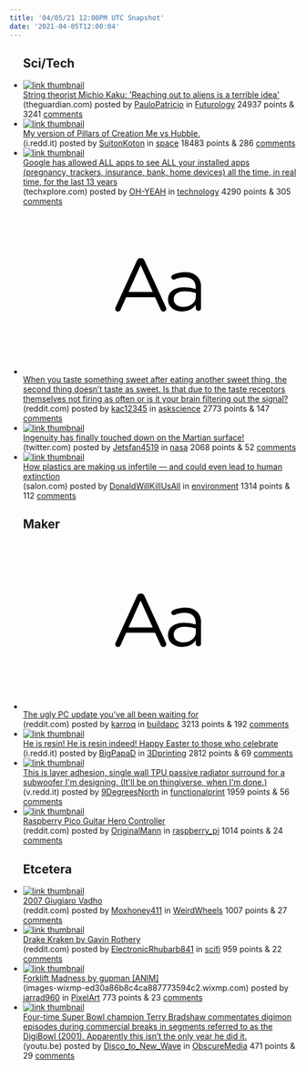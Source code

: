 ```yaml
---
title: '04/05/21 12:00PM UTC Snapshot'
date: '2021-04-05T12:00:04'
---
```

<ul>
<h2>Sci/Tech</h2>

<li><a href='https://www.theguardian.com/science/2021/apr/03/string-theory-michio-kaku-aliens-god-equation-large-hadron-collider'><img src='https://b.thumbs.redditmedia.com/fK2VyxNWRPHDJzYlCI7UqnMj8HTh1pkoTZ-qL8bK_Ks.jpg' alt='link thumbnail'></a><div><div class='linkTitle'><a href='https://www.theguardian.com/science/2021/apr/03/string-theory-michio-kaku-aliens-god-equation-large-hadron-collider'>String theorist Michio Kaku: 'Reaching out to aliens is a terrible idea'</a></div>(theguardian.com) posted by <a href='https://www.reddit.com/user/PauloPatricio'>PauloPatricio</a> in <a href='https://www.reddit.com/r/Futurology'>Futurology</a> 24937 points & 3241 <a href='https://www.reddit.com/r/Futurology/comments/mk7aiq/string_theorist_michio_kaku_reaching_out_to/'>comments</a></div></li>

<li><a href='https://i.redd.it/9pwrxvet58r61.png'><img src='https://b.thumbs.redditmedia.com/mkmw1G0prvFBjTyoKEDsI4Ie4w9DsqIfhxpW_WeWS-g.jpg' alt='link thumbnail'></a><div><div class='linkTitle'><a href='https://i.redd.it/9pwrxvet58r61.png'>My version of Pillars of Creation Me vs Hubble.</a></div>(i.redd.it) posted by <a href='https://www.reddit.com/user/SuitonKoton'>SuitonKoton</a> in <a href='https://www.reddit.com/r/space'>space</a> 18483 points & 286 <a href='https://www.reddit.com/r/space/comments/mk5c3t/my_version_of_pillars_of_creation_me_vs_hubble/'>comments</a></div></li>

<li><a href='https://techxplore.com/news/2021-04-google-restrict-apps-view-applications.html'><img src='https://a.thumbs.redditmedia.com/ZKrNwC_BM0zVSDTfOFHvidcjspokHaFfPYerOCTBZ20.jpg' alt='link thumbnail'></a><div><div class='linkTitle'><a href='https://techxplore.com/news/2021-04-google-restrict-apps-view-applications.html'>Google has allowed ALL apps to see ALL your installed apps (pregnancy, trackers, insurance, bank, home devices) all the time, in real time, for the last 13 years</a></div>(techxplore.com) posted by <a href='https://www.reddit.com/user/OH-YEAH'>OH-YEAH</a> in <a href='https://www.reddit.com/r/technology'>technology</a> 4290 points & 305 <a href='https://www.reddit.com/r/technology/comments/mjybdc/google_has_allowed_all_apps_to_see_all_your/'>comments</a></div></li>

<li><a href='https://www.reddit.com/r/askscience/comments/mjxl1f/when_you_taste_something_sweet_after_eating/'><svg version='1.1' viewBox='-34 -12 104 64' preserveAspectRatio='xMidYMid slice' xmlns='http://www.w3.org/2000/svg' xmlns:xlink='http://www.w3.org/1999/xlink'>
    <title>text link thumbnail</title>
    <path d='M12.19,8.84a1.45,1.45,0,0,0-1.4-1h-.12a1.46,1.46,0,0,0-1.42,1L1.14,26.56a1.29,1.29,0,0,0-.14.59,1,1,0,0,0,1,1,1.12,1.12,0,0,0,1.08-.77l2.08-4.65h11l2.08,4.59a1.24,1.24,0,0,0,1.12.83,1.08,1.08,0,0,0,1.08-1.08,1.64,1.64,0,0,0-.14-.57ZM6.08,20.71l4.59-10.22,4.6,10.22Z'>
    </path>
    <path d='M32.24,14.78A6.35,6.35,0,0,0,27.6,13.2a11.36,11.36,0,0,0-4.7,1,1,1,0,0,0-.58.89,1,1,0,0,0,.94.92,1.23,1.23,0,0,0,.39-.08,8.87,8.87,0,0,1,3.72-.81c2.7,0,4.28,1.33,4.28,3.92v.5a15.29,15.29,0,0,0-4.42-.61c-3.64,0-6.14,1.61-6.14,4.64v.05c0,2.95,2.7,4.48,5.37,4.48a6.29,6.29,0,0,0,5.19-2.48V26.9a1,1,0,0,0,1,1,1,1,0,0,0,1-1.06V19A5.71,5.71,0,0,0,32.24,14.78Zm-.56,7.7c0,2.28-2.17,3.89-4.81,3.89-1.94,0-3.61-1.06-3.61-2.86v-.06c0-1.8,1.5-3,4.2-3a15.2,15.2,0,0,1,4.22.61Z'>
    </path>
    </svg></a><div><div class='linkTitle'><a href='https://www.reddit.com/r/askscience/comments/mjxl1f/when_you_taste_something_sweet_after_eating/'>When you taste something sweet after eating another sweet thing, the second thing doesn’t taste as sweet. Is that due to the taste receptors themselves not firing as often or is it your brain filtering out the signal?</a></div>(reddit.com) posted by <a href='https://www.reddit.com/user/kac12345'>kac12345</a> in <a href='https://www.reddit.com/r/askscience'>askscience</a> 2773 points & 147 <a href='https://www.reddit.com/r/askscience/comments/mjxl1f/when_you_taste_something_sweet_after_eating/'>comments</a></div></li>

<li><a href='https://twitter.com/nasajpl/status/1378513754241961985?s=21'><img src='https://b.thumbs.redditmedia.com/DrfLisfUaxjWyknLRb3dw5Y3TA_3OIqZ6_ygbcALjHs.jpg' alt='link thumbnail'></a><div><div class='linkTitle'><a href='https://twitter.com/nasajpl/status/1378513754241961985?s=21'>Ingenuity has finally touched down on the Martian surface!</a></div>(twitter.com) posted by <a href='https://www.reddit.com/user/Jetsfan4519'>Jetsfan4519</a> in <a href='https://www.reddit.com/r/nasa'>nasa</a> 2068 points & 52 <a href='https://www.reddit.com/r/nasa/comments/mjxtfi/ingenuity_has_finally_touched_down_on_the_martian/'>comments</a></div></li>

<li><a href='https://www.salon.com/2021/04/04/plastic-pollution-infertility-extinction/'><img src='https://b.thumbs.redditmedia.com/mQZRlp6HRnkGLnXT9MhU9vkK615IW7pn1YSKONzGfbg.jpg' alt='link thumbnail'></a><div><div class='linkTitle'><a href='https://www.salon.com/2021/04/04/plastic-pollution-infertility-extinction/'>How plastics are making us infertile — and could even lead to human extinction</a></div>(salon.com) posted by <a href='https://www.reddit.com/user/DonaldWillKillUsAll'>DonaldWillKillUsAll</a> in <a href='https://www.reddit.com/r/environment'>environment</a> 1314 points & 112 <a href='https://www.reddit.com/r/environment/comments/mjzy8l/how_plastics_are_making_us_infertile_and_could/'>comments</a></div></li>

<h2>Maker</h2>

<li><a href='https://www.reddit.com/r/buildapc/comments/mk8g18/the_ugly_pc_update_youve_all_been_waiting_for/'><svg version='1.1' viewBox='-34 -12 104 64' preserveAspectRatio='xMidYMid slice' xmlns='http://www.w3.org/2000/svg' xmlns:xlink='http://www.w3.org/1999/xlink'>
    <title>text link thumbnail</title>
    <path d='M12.19,8.84a1.45,1.45,0,0,0-1.4-1h-.12a1.46,1.46,0,0,0-1.42,1L1.14,26.56a1.29,1.29,0,0,0-.14.59,1,1,0,0,0,1,1,1.12,1.12,0,0,0,1.08-.77l2.08-4.65h11l2.08,4.59a1.24,1.24,0,0,0,1.12.83,1.08,1.08,0,0,0,1.08-1.08,1.64,1.64,0,0,0-.14-.57ZM6.08,20.71l4.59-10.22,4.6,10.22Z'>
    </path>
    <path d='M32.24,14.78A6.35,6.35,0,0,0,27.6,13.2a11.36,11.36,0,0,0-4.7,1,1,1,0,0,0-.58.89,1,1,0,0,0,.94.92,1.23,1.23,0,0,0,.39-.08,8.87,8.87,0,0,1,3.72-.81c2.7,0,4.28,1.33,4.28,3.92v.5a15.29,15.29,0,0,0-4.42-.61c-3.64,0-6.14,1.61-6.14,4.64v.05c0,2.95,2.7,4.48,5.37,4.48a6.29,6.29,0,0,0,5.19-2.48V26.9a1,1,0,0,0,1,1,1,1,0,0,0,1-1.06V19A5.71,5.71,0,0,0,32.24,14.78Zm-.56,7.7c0,2.28-2.17,3.89-4.81,3.89-1.94,0-3.61-1.06-3.61-2.86v-.06c0-1.8,1.5-3,4.2-3a15.2,15.2,0,0,1,4.22.61Z'>
    </path>
    </svg></a><div><div class='linkTitle'><a href='https://www.reddit.com/r/buildapc/comments/mk8g18/the_ugly_pc_update_youve_all_been_waiting_for/'>The ugly PC update you've all been waiting for</a></div>(reddit.com) posted by <a href='https://www.reddit.com/user/karroq'>karroq</a> in <a href='https://www.reddit.com/r/buildapc'>buildapc</a> 3213 points & 192 <a href='https://www.reddit.com/r/buildapc/comments/mk8g18/the_ugly_pc_update_youve_all_been_waiting_for/'>comments</a></div></li>

<li><a href='https://i.redd.it/48tx8n6av8r61.jpg'><img src='https://a.thumbs.redditmedia.com/UmhFxpabKRm53xI1uTk1mf9xEK1PbDecRNb0dxpj_U0.jpg' alt='link thumbnail'></a><div><div class='linkTitle'><a href='https://i.redd.it/48tx8n6av8r61.jpg'>He is resin! He is resin indeed! Happy Easter to those who celebrate</a></div>(i.redd.it) posted by <a href='https://www.reddit.com/user/BigPapaD'>BigPapaD</a> in <a href='https://www.reddit.com/r/3Dprinting'>3Dprinting</a> 2812 points & 69 <a href='https://www.reddit.com/r/3Dprinting/comments/mk7zgv/he_is_resin_he_is_resin_indeed_happy_easter_to/'>comments</a></div></li>

<li><a href='https://v.redd.it/5z7dydvq28r61'><img src='https://b.thumbs.redditmedia.com/20t06DgSRKxTFhyONYVj3blNQr-SphLBWqU0wYZ9RbI.jpg' alt='link thumbnail'></a><div><div class='linkTitle'><a href='https://v.redd.it/5z7dydvq28r61'>This is layer adhesion, single wall TPU passive radiator surround for a subwoofer I'm designing. (It'll be on thingiverse, when I'm done.)</a></div>(v.redd.it) posted by <a href='https://www.reddit.com/user/9DegreesNorth'>9DegreesNorth</a> in <a href='https://www.reddit.com/r/functionalprint'>functionalprint</a> 1959 points & 56 <a href='https://www.reddit.com/r/functionalprint/comments/mk52if/this_is_layer_adhesion_single_wall_tpu_passive/'>comments</a></div></li>

<li><a href='https://www.reddit.com/gallery/mk5nyw'><img src='https://b.thumbs.redditmedia.com/ZDusTtHFPZeU2vIIXy7SwE7hEAEuq4gU3O7Yjp0qRfA.jpg' alt='link thumbnail'></a><div><div class='linkTitle'><a href='https://www.reddit.com/gallery/mk5nyw'>Raspberry Pico Guitar Hero Controller</a></div>(reddit.com) posted by <a href='https://www.reddit.com/user/OriginalMann'>OriginalMann</a> in <a href='https://www.reddit.com/r/raspberry_pi'>raspberry_pi</a> 1014 points & 24 <a href='https://www.reddit.com/r/raspberry_pi/comments/mk5nyw/raspberry_pico_guitar_hero_controller/'>comments</a></div></li>

<h2>Etcetera</h2>

<li><a href='https://www.reddit.com/gallery/mk5nyk'><img src='https://b.thumbs.redditmedia.com/9AH_Qtn7nv07XEBmHBJ4WqRmE--Z90fq-7ogjuqRp0A.jpg' alt='link thumbnail'></a><div><div class='linkTitle'><a href='https://www.reddit.com/gallery/mk5nyk'>2007 Giugiaro Vadho</a></div>(reddit.com) posted by <a href='https://www.reddit.com/user/Moxhoney411'>Moxhoney411</a> in <a href='https://www.reddit.com/r/WeirdWheels'>WeirdWheels</a> 1007 points & 27 <a href='https://www.reddit.com/r/WeirdWheels/comments/mk5nyk/2007_giugiaro_vadho/'>comments</a></div></li>

<li><a href='https://www.reddit.com/gallery/mk4v6z'><img src='https://b.thumbs.redditmedia.com/hFO05BrMic9Quh5H4QbdFRl97nONrE1Dn4b76cn9zVU.jpg' alt='link thumbnail'></a><div><div class='linkTitle'><a href='https://www.reddit.com/gallery/mk4v6z'>Drake Kraken by Gavin Rothery</a></div>(reddit.com) posted by <a href='https://www.reddit.com/user/ElectronicRhubarb841'>ElectronicRhubarb841</a> in <a href='https://www.reddit.com/r/scifi'>scifi</a> 959 points & 22 <a href='https://www.reddit.com/r/scifi/comments/mk4v6z/drake_kraken_by_gavin_rothery/'>comments</a></div></li>

<li><a href='https://images-wixmp-ed30a86b8c4ca887773594c2.wixmp.com/f/7c0d07cc-c4e4-40d2-b5a3-6c850599d863/degye8g-ae4aa803-5a77-4baa-af46-277497f0d26f.gif?token=eyJ0eXAiOiJKV1QiLCJhbGciOiJIUzI1NiJ9.eyJzdWIiOiJ1cm46YXBwOiIsImlzcyI6InVybjphcHA6Iiwib2JqIjpbW3sicGF0aCI6IlwvZlwvN2MwZDA3Y2MtYzRlNC00MGQyLWI1YTMtNmM4NTA1OTlkODYzXC9kZWd5ZThnLWFlNGFhODAzLTVhNzctNGJhYS1hZjQ2LTI3NzQ5N2YwZDI2Zi5naWYifV1dLCJhdWQiOlsidXJuOnNlcnZpY2U6ZmlsZS5kb3dubG9hZCJdfQ.v4QjUkmNqeGFKSAddezC98BA9WvpUxAvmz01WGpnu5U'><img src='https://b.thumbs.redditmedia.com/IuVDuMJkgBzw8ocnwsAVbkqev8J4taHLXiyKJ8w-jSE.jpg' alt='link thumbnail'></a><div><div class='linkTitle'><a href='https://images-wixmp-ed30a86b8c4ca887773594c2.wixmp.com/f/7c0d07cc-c4e4-40d2-b5a3-6c850599d863/degye8g-ae4aa803-5a77-4baa-af46-277497f0d26f.gif?token=eyJ0eXAiOiJKV1QiLCJhbGciOiJIUzI1NiJ9.eyJzdWIiOiJ1cm46YXBwOiIsImlzcyI6InVybjphcHA6Iiwib2JqIjpbW3sicGF0aCI6IlwvZlwvN2MwZDA3Y2MtYzRlNC00MGQyLWI1YTMtNmM4NTA1OTlkODYzXC9kZWd5ZThnLWFlNGFhODAzLTVhNzctNGJhYS1hZjQ2LTI3NzQ5N2YwZDI2Zi5naWYifV1dLCJhdWQiOlsidXJuOnNlcnZpY2U6ZmlsZS5kb3dubG9hZCJdfQ.v4QjUkmNqeGFKSAddezC98BA9WvpUxAvmz01WGpnu5U'>Forklift Madness by gupman [ANIM]</a></div>(images-wixmp-ed30a86b8c4ca887773594c2.wixmp.com) posted by <a href='https://www.reddit.com/user/jarrad960'>jarrad960</a> in <a href='https://www.reddit.com/r/PixelArt'>PixelArt</a> 773 points & 23 <a href='https://www.reddit.com/r/PixelArt/comments/mk6yqd/forklift_madness_by_gupman_anim/'>comments</a></div></li>

<li><a href='https://youtu.be/kJU885szucg'><img src='https://b.thumbs.redditmedia.com/vmt5WXkO5Jf02AOEM91qjm1LxRyM0gH34CYugKKT8rs.jpg' alt='link thumbnail'></a><div><div class='linkTitle'><a href='https://youtu.be/kJU885szucg'>Four-time Super Bowl champion Terry Bradshaw commentates digimon episodes during commercial breaks in segments referred to as the DigiBowl (2001). Apparently this isn’t the only year he did it.</a></div>(youtu.be) posted by <a href='https://www.reddit.com/user/Disco_to_New_Wave'>Disco_to_New_Wave</a> in <a href='https://www.reddit.com/r/ObscureMedia'>ObscureMedia</a> 471 points & 29 <a href='https://www.reddit.com/r/ObscureMedia/comments/mjzda7/fourtime_super_bowl_champion_terry_bradshaw/'>comments</a></div></li>

</ul>
